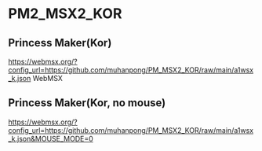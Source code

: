 # PM2_MSX2_KOR

## Princess Maker(Kor) 
https://webmsx.org/?config_url=https://github.com/muhanpong/PM_MSX2_KOR/raw/main/a1wsx_k.json
WebMSX 

## Princess Maker(Kor, no mouse)
https://webmsx.org/?config_url=https://github.com/muhanpong/PM_MSX2_KOR/raw/main/a1wsx_k.json&MOUSE_MODE=0
